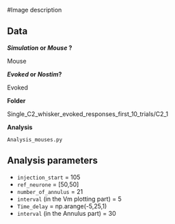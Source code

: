 #Image description

## Data
**_Simulation_ or _Mouse_ ?**

Mouse

**_Evoked_ or _Nostim_?**

Evoked

**Folder**

Single_C2_whisker_evoked_responses_first_10_trials/C2_1

**Analysis**

`Analysis_mouses.py`

## Analysis parameters
- `injection_start` = 105
- `ref_neurone` = [50,50]
- `number_of_annulus` = 21
- `interval` (in the Vm plotting part) = 5
- `Time_delay` = np.arange(-5,25,1)
- `interval` (in the Annulus part) = 30

